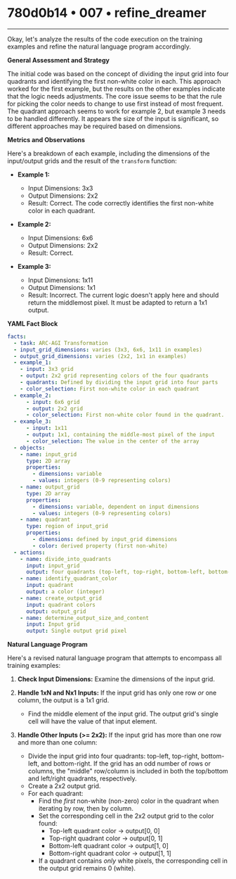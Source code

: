 # 780d0b14 • 007 • refine_dreamer

---
Okay, let's analyze the results of the code execution on the training examples and refine the natural language program accordingly.

**General Assessment and Strategy**

The initial code was based on the concept of dividing the input grid into four quadrants and identifying the first non-white color in each. This approach worked for the first example, but the results on the other examples indicate that the logic needs adjustments. The core issue seems to be that the rule for picking the color needs to change to use first instead of most frequent. The quadrant approach seems to work for example 2, but example 3 needs to be handled differently. It appears the size of the input is significant, so different approaches may be required based on dimensions.

**Metrics and Observations**

Here's a breakdown of each example, including the dimensions of the input/output grids and the result of the `transform` function:

*   **Example 1:**
    *   Input Dimensions: 3x3
    *   Output Dimensions: 2x2
    *   Result: Correct. The code correctly identifies the first non-white color in each quadrant.

*   **Example 2:**
    *   Input Dimensions: 6x6
    *   Output Dimensions: 2x2
    *   Result: Correct.

*   **Example 3:**
    *    Input Dimensions: 1x11
    *   Output Dimensions: 1x1
    *   Result: Incorrect. The current logic doesn't apply here and should return the middlemost pixel. It must be adapted to return a 1x1 output.

**YAML Fact Block**

```yaml
facts:
  - task: ARC-AGI Transformation
  - input_grid_dimensions: varies (3x3, 6x6, 1x11 in examples)
  - output_grid_dimensions: varies (2x2, 1x1 in examples)
  - example_1:
    - input: 3x3 grid
    - output: 2x2 grid representing colors of the four quadrants
    - quadrants: Defined by dividing the input grid into four parts
    - color_selection: First non-white color in each quadrant
  - example_2:
      - input: 6x6 grid
      - output: 2x2 grid
      - color_selection: First non-white color found in the quadrant.
  - example_3:
      - input: 1x11
      - output: 1x1, containing the middle-most pixel of the input
      - color_selection: The value in the center of the array
  - objects:
    - name: input_grid
      type: 2D array
      properties:
        - dimensions: variable
        - values: integers (0-9 representing colors)
    - name: output_grid
      type: 2D array
      properties:
        - dimensions: variable, dependent on input dimensions
        - values: integers (0-9 representing colors)
    - name: quadrant
      type: region of input_grid
      properties:
        - dimensions: defined by input_grid dimensions
        - color: derived property (first non-white)
  - actions:
    - name: divide_into_quadrants
      input: input_grid
      output: four quadrants (top-left, top-right, bottom-left, bottom-right)
    - name: identify_quadrant_color
      input: quadrant
      output: a color (integer)
    - name: create_output_grid
      input: quadrant colors
      output: output_grid
    - name: determine_output_size_and_content
      input: Input grid
      output: Single output grid pixel

```

**Natural Language Program**

Here's a revised natural language program that attempts to encompass all training examples:

1.  **Check Input Dimensions:** Examine the dimensions of the input grid.

2.  **Handle 1xN and Nx1 Inputs:** If the input grid has only one row *or* one column, the output is a 1x1 grid.
    *   Find the middle element of the input grid. The output grid's single cell will have the value of that input element.

3.  **Handle Other Inputs (>= 2x2):** If the input grid has more than one row and more than one column:
    *   Divide the input grid into four quadrants: top-left, top-right, bottom-left, and bottom-right. If the grid has an odd number of rows or columns, the "middle" row/column is included in both the top/bottom and left/right quadrants, respectively.
    *   Create a 2x2 output grid.
    *   For each quadrant:
        *   Find the *first* non-white (non-zero) color in the quadrant when iterating by row, then by column.
        *   Set the corresponding cell in the 2x2 output grid to the color found:
            *   Top-left quadrant color -> output\[0, 0]
            *   Top-right quadrant color -> output\[0, 1]
            *   Bottom-left quadrant color -> output\[1, 0]
            *   Bottom-right quadrant color -> output\[1, 1]
        *   If a quadrant contains *only* white pixels, the corresponding cell in the output grid remains 0 (white).

